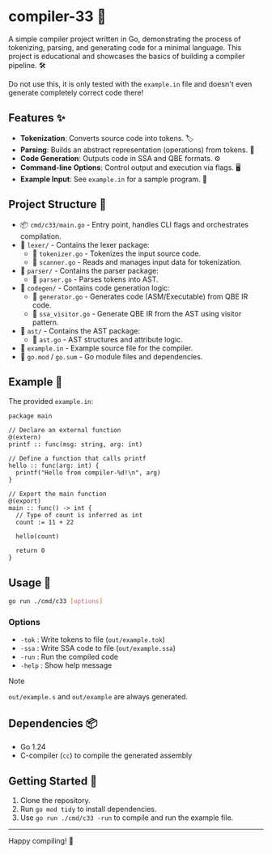 # compiler-33 🚀

A simple compiler project written in Go, demonstrating the process of tokenizing, parsing, and generating code for a minimal language. This project is educational and showcases the basics of building a compiler pipeline. 🛠️

Do not use this, it is only tested with the `example.in` file and doesn't even generate completely correct code there!

## Features ✨

- **Tokenization**: Converts source code into tokens. 🏷️
- **Parsing**: Builds an abstract representation (operations) from tokens. 🌳
- **Code Generation**: Outputs code in SSA and QBE formats. ⚙️
- **Command-line Options**: Control output and execution via flags. 🖥️
- **Example Input**: See `example.in` for a sample program. 📄

## Project Structure 📁

- 📦 `cmd/c33/main.go` - Entry point, handles CLI flags and orchestrates compilation.
- 📁 `lexer/` - Contains the lexer package:
  - 📄 `tokenizer.go` - Tokenizes the input source code.
  - 📄 `scanner.go` - Reads and manages input data for tokenization.
- 📁 `parser/` - Contains the parser package:
  - 📄 `parser.go` - Parses tokens into AST.
- 📁 `codegen/` - Contains code generation logic:
  - 📄 `generator.go` - Generates code (ASM/Executable) from QBE IR code.
  - 📄 `ssa_visitor.go` - Generate QBE IR from the AST using visitor pattern.
- 📁 `ast/` - Contains the AST package:
  - 📄 `ast.go` - AST structures and attribute logic.
- 📄 `example.in` - Example source file for the compiler.
- 📄 `go.mod` / `go.sum` - Go module files and dependencies.

## Example 📝

The provided `example.in`:

```odin
package main

// Declare an external function
@(extern)
printf :: func(msg: string, arg: int)

// Define a function that calls printf
hello :: func(arg: int) {
  printf("Hello from compiler-%d!\n", arg)
}

// Export the main function
@(export)
main :: func() -> int {
  // Type of count is inferred as int
  count := 11 + 22

  hello(count)

  return 0
}
```

## Usage 🏃

```sh
go run ./cmd/c33 [options]
```

### Options

- `-tok`  : Write tokens to file (`out/example.tok`)
- `-ssa`  : Write SSA code to file (`out/example.ssa`)
- `-run`  : Run the compiled code
- `-help` : Show help message

>[!note]
> `out/example.s` and `out/example` are always generated.

## Dependencies 📦

- Go 1.24
- C-compiler (`cc`) to compile the generated assembly

## Getting Started 🚦

1. Clone the repository.
2. Run `go mod tidy` to install dependencies.
3. Use `go run ./cmd/c33 -run` to compile and run the example file.

---

Happy compiling! 🎉
